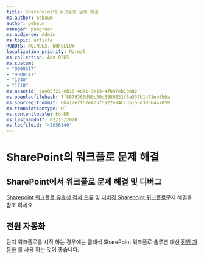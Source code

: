 ```yaml
---
title: SharePoint의 워크플로 문제 해결
ms.author: pebaum
author: pebaum
manager: pamgreen
ms.audience: Admin
ms.topic: article
ROBOTS: NOINDEX, NOFOLLOW
localization_priority: Normal
ms.collection: Adm_O365
ms.custom:
- "9000317"
- "9000147"
- "1940"
- "1718"
ms.assetid: 7ae05f21-eb16-4d71-9e19-4f097eb100d2
ms.openlocfilehash: 7f8879360d90c30d5986831f6a537b1471eb8b6a
ms.sourcegitcommit: 8ba12eff67e405f5922ea4cc35155e3036447859
ms.translationtype: MT
ms.contentlocale: ko-KR
ms.lasthandoff: 02/15/2020
ms.locfileid: "42056140"
---
```

# <a name="troubleshoot-workflows-in-sharepoint"></a>SharePoint의 워크플로 문제 해결

## <a name="troubleshoot-and-debug-workflows-in-sharepoint"></a>SharePoint에서 워크플로 문제 해결 및 디버그

[Sharepoint 워크플로 유효성 검사 오류](https://docs.microsoft.com/sharepoint/dev/general-development/troubleshooting-sharepoint-server-workflow-validation-errors-in-visio) 및 [디버깅 Sharepoint 워크플로](https://docs.microsoft.com/sharepoint/dev/general-development/debugging-sharepoint-server-workflows)문제 해결을 참조 하세요.

## <a name="power-automate"></a>전원 자동화

단지 워크플로를 시작 하는 경우에는 클래식 SharePoint 워크플로 솔루션 대신 [전원 자동화](https://docs.microsoft.com/power-automate/modern-approvals) 를 사용 하는 것이 좋습니다.
